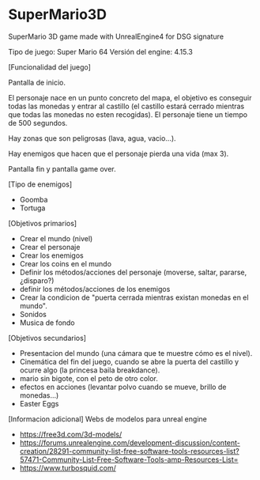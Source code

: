 # SuperMario3D
SuperMario 3D game made with UnrealEngine4 for DSG signature


Tipo de juego: Super Mario 64
Versión del engine: 4.15.3 

[Funcionalidad del juego]

Pantalla de inicio. 

El personaje nace en un punto concreto del mapa, el objetivo es conseguir todas las monedas y entrar al castillo (el castillo estará cerrado mientras que todas las monedas no esten recogidas). El personaje tiene un tiempo de 500 segundos. 

Hay zonas que son peligrosas (lava, agua, vacio...). 

Hay enemigos que hacen que el personaje pierda una vida (max 3).

Pantalla fin y pantalla game over. 

[Tipo de enemigos]
- Goomba
- Tortuga

[Objetivos primarios]
- Crear el mundo (nivel)
- Crear el personaje
- Crear los enemigos
- Crear los coins en el mundo
- Definir los métodos/acciones del personaje (moverse, saltar, pararse, ¿disparo?)
- definir los métodos/acciones de los enemigos
- Crear la condicion de "puerta cerrada mientras existan monedas en el mundo".
- Sonidos
- Musica de fondo

[Objetivos secundarios]
- Presentacion del mundo (una cámara que te muestre cómo es el nivel).
- Cinemática del fin del juego, cuando se abre la puerta del castillo y ocurre algo (la princesa baila breakdance).
- mario sin bigote, con el peto de otro color. 
- efectos en acciones (levantar polvo cuando se mueve, brillo de monedas...)
- Easter Eggs

[Informacion adicional]
Webs de modelos para unreal engine

- https://free3d.com/3d-models/
- https://forums.unrealengine.com/development-discussion/content-creation/28291-community-list-free-software-tools-resources-list?57471-Community-List-Free-Software-Tools-amp-Resources-List=
- https://www.turbosquid.com/
